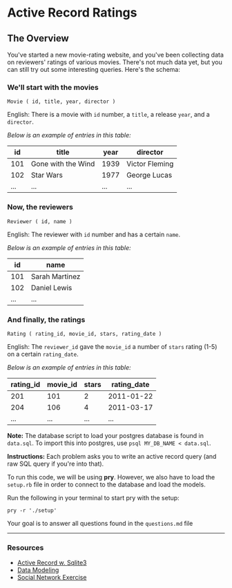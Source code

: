 
# Active Record Ratings

## The Overview

You've started a new movie-rating website, and you've been collecting data on reviewers' ratings of various movies. There's not much data yet, but you can still try out some interesting queries. Here's the schema:

### We'll start with the movies

```
Movie ( id, title, year, director )
```
English: There is a movie with `id` number, a `title`, a release `year`, and a `director`.

_Below is an example of entries in this table:_

| id | title | year  | director |
|----|-------|-------|----------|
| 101 | Gone with the Wind | 1939  | Victor Fleming |
| 102 | Star Wars | 1977  | George Lucas |
| ... | ... | ...  | ... |


### Now, the reviewers


```
Reviewer ( id, name )
```
English: The reviewer with `id` number and has a certain `name`.

_Below is an example of entries in this table:_

| id  | name            |
|-----|-----------------|
| 101 | Sarah Martinez  |
| 102 | Daniel Lewis    |
| ... | ...             |


### And finally, the ratings


```
Rating ( rating_id, movie_id, stars, rating_date )
```
English: The `reviewer_id` gave the `movie_id` a number of `stars` rating (1-5) on a certain `rating_date`.

_Below is an example of entries in this table:_

| rating_id | movie_id | stars | rating_date |
|-----------|----------|-------|-------------|
|   201     | 101      |  2    |  2011-01-22 |
|   204     | 106      |  4    |  2011-03-17 |
|   ...     | ...      |  ...  |  ...        |



**Note:** The database script to load your postgres database is found in `data.sql`. To import this into postgres, use `psql MY_DB_NAME < data.sql`.


**Instructions:** Each problem asks you to write an active record query (and raw SQL query if you're into that).

To run this code, we will be using **pry**. However, we also have to load the `setup.rb` file in order to connect to the database and load the models.

Run the following in your terminal to start pry with the setup:
```
pry -r './setup'
```

Your goal is to answer all questions found in the `questions.md` file


----


### Resources

- [Active Record w. Sqlite3](http://www.integralist.co.uk/posts/active-record.html)
- [Data Modeling](http://sql.learncodethehardway.org/book/ex15.html)
- [Social Network Exercise](https://lagunita.stanford.edu/courses/DB/SQL/SelfPaced/courseware/ch-sql/seq-exercise-sql_social_query_core/)

